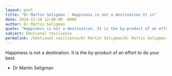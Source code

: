 ```yaml
---
layout: post
title: "Dr Martin Seligman - Happiness is not a destination It is"
date: 2024-12-28 12:00:00 -0000
author: Dr Martin Seligman
quote: "Happiness is not a destination. It is the by-product of an effort to do your best."
subject: Emotional resilience
permalink: /Emotional resilience/Dr Martin Seligman/Dr Martin Seligman - Happiness is not a destination It is
---
```


Happiness is not a destination. It is the by-product of an effort to do your best.

- Dr Martin Seligman
